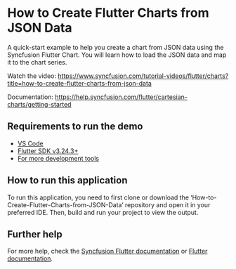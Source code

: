 # How to Create Flutter Charts from JSON Data
A quick-start example to help you create a chart from JSON data using the Syncfusion Flutter Chart. You will learn how to load the JSON data and map it to the chart series.

Watch the video: https://www.syncfusion.com/tutorial-videos/flutter/charts?title=how-to-create-flutter-charts-from-json-data 

Documentation: https://help.syncfusion.com/flutter/cartesian-charts/getting-started

## Requirements to run the demo
* [VS Code](https://code.visualstudio.com/download)
* [Flutter SDK v3.24.3+](https://flutter.dev/docs/development/tools/sdk/overview)
* [For more development tools](https://flutter.dev/docs/development/tools/devtools/overview)

## How to run this application
To run this application, you need to first clone or download the ‘How-to-Create-Flutter-Charts-from-JSON-Data’ repository and open it in your preferred IDE. Then, build and run your project to view the output.

## Further help
For more help, check the [Syncfusion Flutter documentation](https://help.syncfusion.com/flutter/introduction/overview) or
 [Flutter documentation](https://flutter.dev/docs/get-started/install).

